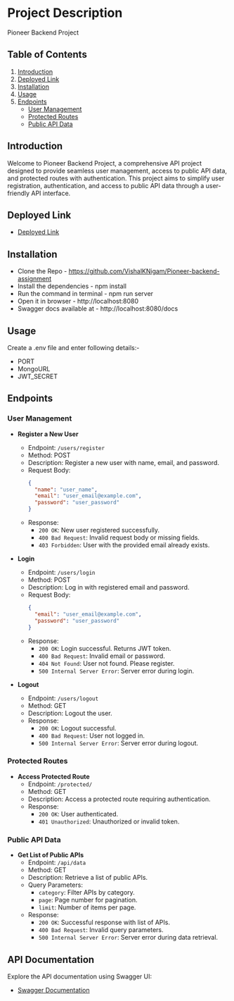 # Project Description

Pioneer Backend Project

## Table of Contents

1. [Introduction](#introduction)
2. [Deployed Link](#installation)
3. [Installation](#installation)
4. [Usage](#usage)
5. [Endpoints](#endpoints)
   - [User Management](#user-management)
   - [Protected Routes](#protected-routes)
   - [Public API Data](#public-api-data)

## Introduction

Welcome to Pioneer Backend Project, a comprehensive API project designed to provide seamless user management, access to public API data, and protected routes with authentication. This project aims to simplify user registration, authentication, and access to public API data through a user-friendly API interface.

## Deployed Link

- [Deployed Link](https://pioneer-backend-assignment-jmzv.onrender.com/)

## Installation

- Clone the Repo - https://github.com/VishalKNigam/Pioneer-backend-assignment
- Install the dependencies - npm install
- Run the command in terminal - npm run server
- Open it in browser - http://localhost:8080
- Swagger docs available at -  http://localhost:8080/docs

## Usage

Create a .env file and enter following details:-
- PORT
- MongoURL
- JWT_SECRET

## Endpoints

### User Management

- **Register a New User**

  - Endpoint: `/users/register`
  - Method: POST
  - Description: Register a new user with name, email, and password.
  - Request Body:
    ```json
    {
      "name": "user_name",
      "email": "user_email@example.com",
      "password": "user_password"
    }
    ```
  - Response:
    - `200 OK`: New user registered successfully.
    - `400 Bad Request`: Invalid request body or missing fields.
    - `403 Forbidden`: User with the provided email already exists.

- **Login**

  - Endpoint: `/users/login`
  - Method: POST
  - Description: Log in with registered email and password.
  - Request Body:
    ```json
    {
      "email": "user_email@example.com",
      "password": "user_password"
    }
    ```
  - Response:
    - `200 OK`: Login successful. Returns JWT token.
    - `400 Bad Request`: Invalid email or password.
    - `404 Not Found`: User not found. Please register.
    - `500 Internal Server Error`: Server error during login.

- **Logout**
  - Endpoint: `/users/logout`
  - Method: GET
  - Description: Logout the user.
  - Response:
    - `200 OK`: Logout successful.
    - `400 Bad Request`: User not logged in.
    - `500 Internal Server Error`: Server error during logout.

### Protected Routes

- **Access Protected Route**
  - Endpoint: `/protected/`
  - Method: GET
  - Description: Access a protected route requiring authentication.
  - Response:
    - `200 OK`: User authenticated.
    - `401 Unauthorized`: Unauthorized or invalid token.

### Public API Data

- **Get List of Public APIs**
  - Endpoint: `/api/data`
  - Method: GET
  - Description: Retrieve a list of public APIs.
  - Query Parameters:
    - `category`: Filter APIs by category.
    - `page`: Page number for pagination.
    - `limit`: Number of items per page.
  - Response:
    - `200 OK`: Successful response with list of APIs.
    - `400 Bad Request`: Invalid query parameters.
    - `500 Internal Server Error`: Server error during data retrieval.

## API Documentation

   Explore the API documentation using Swagger UI:

- [Swagger Documentation](https://pioneer-backend-assignment-jmzv.onrender.com/docs/)
